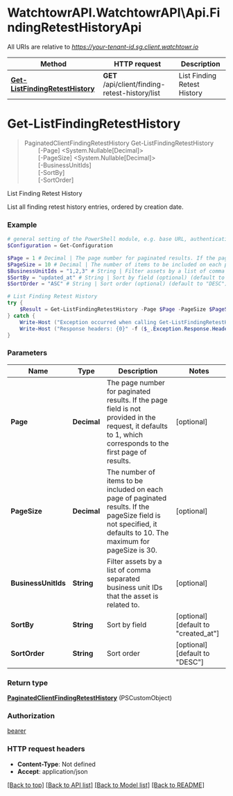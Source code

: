 # WatchtowrAPI.WatchtowrAPI\Api.FindingRetestHistoryApi

All URIs are relative to *https://your-tenant-id.sg.client.watchtowr.io*

Method | HTTP request | Description
------------- | ------------- | -------------
[**Get-ListFindingRetestHistory**](FindingRetestHistoryApi.md#Get-ListFindingRetestHistory) | **GET** /api/client/finding-retest-history/list | List Finding Retest History


<a id="Get-ListFindingRetestHistory"></a>
# **Get-ListFindingRetestHistory**
> PaginatedClientFindingRetestHistory Get-ListFindingRetestHistory<br>
> &nbsp;&nbsp;&nbsp;&nbsp;&nbsp;&nbsp;&nbsp;&nbsp;[-Page] <System.Nullable[Decimal]><br>
> &nbsp;&nbsp;&nbsp;&nbsp;&nbsp;&nbsp;&nbsp;&nbsp;[-PageSize] <System.Nullable[Decimal]><br>
> &nbsp;&nbsp;&nbsp;&nbsp;&nbsp;&nbsp;&nbsp;&nbsp;[-BusinessUnitIds] <String><br>
> &nbsp;&nbsp;&nbsp;&nbsp;&nbsp;&nbsp;&nbsp;&nbsp;[-SortBy] <String><br>
> &nbsp;&nbsp;&nbsp;&nbsp;&nbsp;&nbsp;&nbsp;&nbsp;[-SortOrder] <String><br>

List Finding Retest History

List all finding retest history entries, ordered by creation date.

### Example
```powershell
# general setting of the PowerShell module, e.g. base URL, authentication, etc
$Configuration = Get-Configuration

$Page = 1 # Decimal | The page number for paginated results. If the page field is not provided in the request, it defaults to 1, which corresponds to the first page of results. (optional)
$PageSize = 10 # Decimal | The number of items to be included on each page of paginated results. If the pageSize field is not specified, it defaults to 10. The maximum for pageSize is 30. (optional)
$BusinessUnitIds = "1,2,3" # String | Filter assets by a list of comma separated business unit IDs that the asset is related to. (optional)
$SortBy = "updated_at" # String | Sort by field (optional) (default to "created_at")
$SortOrder = "ASC" # String | Sort order (optional) (default to "DESC")

# List Finding Retest History
try {
    $Result = Get-ListFindingRetestHistory -Page $Page -PageSize $PageSize -BusinessUnitIds $BusinessUnitIds -SortBy $SortBy -SortOrder $SortOrder
} catch {
    Write-Host ("Exception occurred when calling Get-ListFindingRetestHistory: {0}" -f ($_.ErrorDetails | ConvertFrom-Json))
    Write-Host ("Response headers: {0}" -f ($_.Exception.Response.Headers | ConvertTo-Json))
}
```

### Parameters

Name | Type | Description  | Notes
------------- | ------------- | ------------- | -------------
 **Page** | **Decimal**| The page number for paginated results. If the page field is not provided in the request, it defaults to 1, which corresponds to the first page of results. | [optional] 
 **PageSize** | **Decimal**| The number of items to be included on each page of paginated results. If the pageSize field is not specified, it defaults to 10. The maximum for pageSize is 30. | [optional] 
 **BusinessUnitIds** | **String**| Filter assets by a list of comma separated business unit IDs that the asset is related to. | [optional] 
 **SortBy** | **String**| Sort by field | [optional] [default to &quot;created_at&quot;]
 **SortOrder** | **String**| Sort order | [optional] [default to &quot;DESC&quot;]

### Return type

[**PaginatedClientFindingRetestHistory**](PaginatedClientFindingRetestHistory.md) (PSCustomObject)

### Authorization

[bearer](../README.md#bearer)

### HTTP request headers

 - **Content-Type**: Not defined
 - **Accept**: application/json

[[Back to top]](#) [[Back to API list]](../README.md#documentation-for-api-endpoints) [[Back to Model list]](../README.md#documentation-for-models) [[Back to README]](../README.md)

